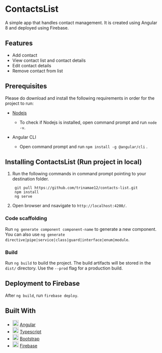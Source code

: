# ContactsList

A simple app that handles contact management. It is created using Angular 8 and deployed using Firebase.

## Features
* Add contact
* View contact list and contact details
* Edit contact details
* Remove contact from list

## Prerequisites
Please do download and install the following requirements in order for the project to run:
* [Nodejs](https://nodejs.org/en/)

    - To check if Nodejs is installed, open command prompt and run `node -v`.

* Angular CLI
    
    - Open command prompt and run `npm install -g @angular/cli` .

## Installing ContactsList (Run project in local)
1. Run the following commands in command prompt pointing to your destination folder.
    
        git pull https://github.com/trinamae12/contacts-list.git
        npm install 
        ng serve

2. Open browser and nsavigate to `http://localhost:4200/`.

### Code scaffolding

Run `ng generate component component-name` to generate a new component. You can also use `ng generate directive|pipe|service|class|guard|interface|enum|module`.

### Build

Run `ng build` to build the project. The build artifacts will be stored in the `dist/` directory. Use the `--prod` flag for a production build.

## Deployment to Firebase

After `ng build`, run `firebase deploy`.

## Built With

* <img height="20" width="20" src="https://angular.io/assets/images/favicons/favicon.ico"/> [Angular](https://angular.io/)
* <img height="20" width="20" src="https://www.typescriptlang.org/assets/images/icons/favicon-32x32.png"/> [Typescript](https://www.typescriptlang.org/)
* <img height="20" width="20" src="https://getbootstrap.com/docs/4.4/assets/img/favicons/favicon-32x32.png"/> [Bootstrap](https://getbootstrap.com/)
* <img height="20" width="20" src="https://www.gstatic.com/devrel-devsite/prod/v172e5dffd78b32f4b12f8112b00e940d4993af48229fac5346097b33edb0f543/firebase/images/favicon.png"/> [Firebase](https://firebase.google.com/)